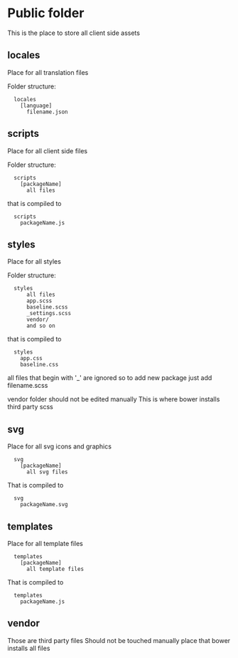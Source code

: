 # Public folder
This is the place to store all client side assets

## locales
Place for all translation files

Folder structure:
```
  locales
    [language]
  	  filename.json
```

## scripts
Place for all client side files

Folder structure:
```
  scripts
    [packageName]
  	  all files
```

that is compiled to

```
  scripts
    packageName.js
```

## styles
Place for all styles

Folder structure:
```
  styles
  	  all files
  	  app.scss
  	  baseline.scss
  	  _settings.scss
  	  vendor/
  	  and so on
```

that is compiled to

```
  styles
    app.css
    baseline.css
```

all files that begin with '_' are ignored
so to add new package just add filename.scss

vendor folder should not be edited manually
This is where bower installs third party scss

## svg
Place for all svg icons and graphics

```
  svg
    [packageName]
      all svg files
```

That is compiled to

```
  svg
    packageName.svg
```

## templates
Place for all template files

```
  templates
    [packageName]
      all template files
```

That is compiled to

```
  templates
    packageName.js
```
## vendor
Those are third party files
Should not be touched manually
place that bower installs all files
